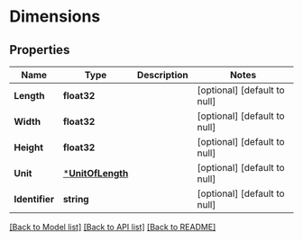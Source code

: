 # Dimensions

## Properties
Name | Type | Description | Notes
------------ | ------------- | ------------- | -------------
**Length** | **float32** |  | [optional] [default to null]
**Width** | **float32** |  | [optional] [default to null]
**Height** | **float32** |  | [optional] [default to null]
**Unit** | [***UnitOfLength**](UnitOfLength.md) |  | [optional] [default to null]
**Identifier** | **string** |  | [optional] [default to null]

[[Back to Model list]](../README.md#documentation-for-models) [[Back to API list]](../README.md#documentation-for-api-endpoints) [[Back to README]](../README.md)

